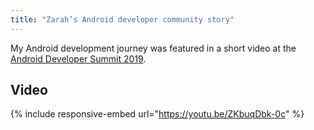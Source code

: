 ```yaml
---
title: "Zarah’s Android developer community story"
---
```


My Android development journey was featured in a short video at the [Android Developer Summit 2019](https://developer.android.com/events/dev-summit).

## Video

{% include responsive-embed url="https://youtu.be/ZKbuqDbk-0c" %}


